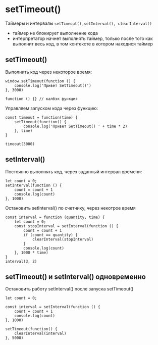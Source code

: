# setTimeout()
Таймеры и интервалы `setTimeout()`, `setInterval(), clearInterval()`
- таймер не блокирует выполнение кода
- интерпретатор начнет выполнять таймер, только после того как выполнит весь код, в том контексте в котором находися таймер

## setTimeout()
Выполнить код через некоторое время:

    window.setTimeout(function () {
        console.log('Привет SetTimeout()')
    }, 3000)

    function () {} // калбэк функция

Управляем запуском кода через функцию:

    const timeout = function(time) {
        setTimeout(function() {
            console.log('Привет SetTimeout() ' + time * 2)
        }, time)
    }

    timeout(3000)

## setInterval()
Постоянно выполнять код, через заданный интервал времени:

    let count = 0;
    setInterval(function () {
        count = count + 1
        console.log(count)
    }, 1000)

Остановить setInterval() по счетчику, через некотрое время

    const interval = function (quantity, time) {
        let count = 0;
        const stopInterval = setInterval(function () {
            count = count + 1
            if (count == quantity) {
                clearInterval(stopInterval)
            }
            console.log(count)
        }, 1000 * time)
    }
    interval(3, 2)

## setTimeout() и setInterval() одновременно
Остановить работу setInterval() после запуска setTimeout()

    let count = 0;

    const interval = setInterval(function () {
        count = count + 1
        console.log(count)
    }, 1000)

    setTimeout(function() {
        clearInterval(interval)
    }, 5000)
